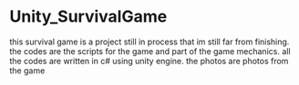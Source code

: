 # Unity_SurvivalGame
this survival game is a project still in process that im still far from finishing.
the codes are the scripts for the game and part of the game mechanics. 
all the codes are written in c# using unity engine.
the photos are photos from the game
